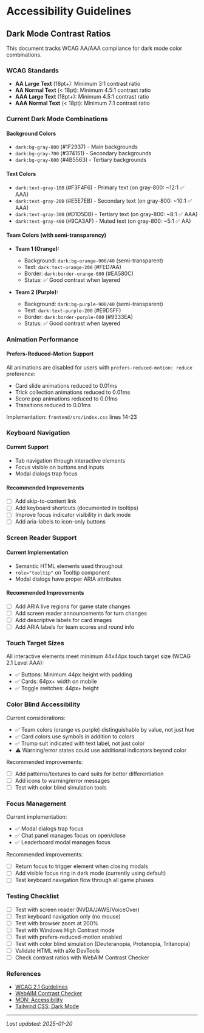 # Accessibility Guidelines

## Dark Mode Contrast Ratios

This document tracks WCAG AA/AAA compliance for dark mode color combinations.

### WCAG Standards
- **AA Large Text** (18pt+): Minimum 3:1 contrast ratio
- **AA Normal Text** (< 18pt): Minimum 4.5:1 contrast ratio
- **AAA Large Text** (18pt+): Minimum 4.5:1 contrast ratio
- **AAA Normal Text** (< 18pt): Minimum 7:1 contrast ratio

### Current Dark Mode Combinations

#### Background Colors
- `dark:bg-gray-800` (#1F2937) - Main backgrounds
- `dark:bg-gray-700` (#374151) - Secondary backgrounds
- `dark:bg-gray-600` (#4B5563) - Tertiary backgrounds

#### Text Colors
- `dark:text-gray-100` (#F3F4F6) - Primary text (on gray-800: ~12:1 ✅ AAA)
- `dark:text-gray-200` (#E5E7EB) - Secondary text (on gray-800: ~10:1 ✅ AAA)
- `dark:text-gray-300` (#D1D5DB) - Tertiary text (on gray-800: ~8:1 ✅ AAA)
- `dark:text-gray-400` (#9CA3AF) - Muted text (on gray-800: ~5:1 ✅ AA)

#### Team Colors (with semi-transparency)
- **Team 1 (Orange):**
  - Background: `dark:bg-orange-900/40` (semi-transparent)
  - Text: `dark:text-orange-200` (#FED7AA)
  - Border: `dark:border-orange-600` (#EA580C)
  - Status: ✅ Good contrast when layered

- **Team 2 (Purple):**
  - Background: `dark:bg-purple-900/40` (semi-transparent)
  - Text: `dark:text-purple-200` (#E9D5FF)
  - Border: `dark:border-purple-600` (#9333EA)
  - Status: ✅ Good contrast when layered

### Animation Performance

#### Prefers-Reduced-Motion Support
All animations are disabled for users with `prefers-reduced-motion: reduce` preference:
- Card slide animations reduced to 0.01ms
- Trick collection animations reduced to 0.01ms
- Score pop animations reduced to 0.01ms
- Transitions reduced to 0.01ms

Implementation: `frontend/src/index.css` lines 14-23

### Keyboard Navigation

#### Current Support
- Tab navigation through interactive elements
- Focus visible on buttons and inputs
- Modal dialogs trap focus

#### Recommended Improvements
- [ ] Add skip-to-content link
- [ ] Add keyboard shortcuts (documented in tooltips)
- [ ] Improve focus indicator visibility in dark mode
- [ ] Add aria-labels to icon-only buttons

### Screen Reader Support

#### Current Implementation
- Semantic HTML elements used throughout
- `role="tooltip"` on Tooltip component
- Modal dialogs have proper ARIA attributes

#### Recommended Improvements
- [ ] Add ARIA live regions for game state changes
- [ ] Add screen reader announcements for turn changes
- [ ] Add descriptive labels for card images
- [ ] Add ARIA labels for team scores and round info

### Touch Target Sizes

All interactive elements meet minimum 44x44px touch target size (WCAG 2.1 Level AAA):
- ✅ Buttons: Minimum 44px height with padding
- ✅ Cards: 64px+ width on mobile
- ✅ Toggle switches: 44px+ height

### Color Blind Accessibility

Current considerations:
- ✅ Team colors (orange vs purple) distinguishable by value, not just hue
- ✅ Card colors use symbols in addition to colors
- ✅ Trump suit indicated with text label, not just color
- ⚠️ Warning/error states could use additional indicators beyond color

Recommended improvements:
- [ ] Add patterns/textures to card suits for better differentiation
- [ ] Add icons to warning/error messages
- [ ] Test with color blind simulation tools

### Focus Management

Current implementation:
- ✅ Modal dialogs trap focus
- ✅ Chat panel manages focus on open/close
- ✅ Leaderboard modal manages focus

Recommended improvements:
- [ ] Return focus to trigger element when closing modals
- [ ] Add visible focus ring in dark mode (currently using default)
- [ ] Test keyboard navigation flow through all game phases

### Testing Checklist

- [ ] Test with screen reader (NVDA/JAWS/VoiceOver)
- [ ] Test keyboard navigation only (no mouse)
- [ ] Test with browser zoom at 200%
- [ ] Test with Windows High Contrast mode
- [ ] Test with prefers-reduced-motion enabled
- [ ] Test with color blind simulation (Deuteranopia, Protanopia, Tritanopia)
- [ ] Validate HTML with aXe DevTools
- [ ] Check contrast ratios with WebAIM Contrast Checker

### References

- [WCAG 2.1 Guidelines](https://www.w3.org/WAI/WCAG21/quickref/)
- [WebAIM Contrast Checker](https://webaim.org/resources/contrastchecker/)
- [MDN: Accessibility](https://developer.mozilla.org/en-US/docs/Web/Accessibility)
- [Tailwind CSS: Dark Mode](https://tailwindcss.com/docs/dark-mode)

---

*Last updated: 2025-01-20*
